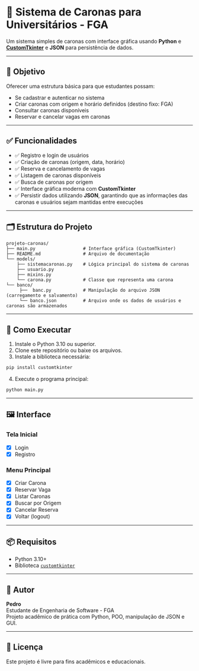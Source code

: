 # 🚗 Sistema de Caronas para Universitários - FGA

Um sistema simples de caronas com interface gráfica usando **Python** e **[CustomTkinter](https://github.com/TomSchimansky/CustomTkinter)** e **JSON** para persistência de dados.

---

## 🎯 Objetivo

Oferecer uma estrutura básica para que estudantes possam:
- Se cadastrar e autenticar no sistema
- Criar caronas com origem e horário definidos (destino fixo: FGA)
- Consultar caronas disponíveis
- Reservar e cancelar vagas em caronas

---

## ✅ Funcionalidades

- ✅ Registro e login de usuários
- ✅ Criação de caronas (origem, data, horário)
- ✅ Reserva e cancelamento de vagas
- ✅ Listagem de caronas disponíveis
- ✅ Busca de caronas por origem
- ✅ Interface gráfica moderna com **CustomTkinter**
- ✅ Persistir dados utilizando **JSON**, garantindo que as informações das caronas e usuários sejam mantidas entre execuções

---

## 🗂 Estrutura do Projeto

```
projeto-caronas/
├── main.py                  # Interface gráfica (CustomTkinter)
├── README.md                # Arquivo de documentação
└── models/
    ├── sistemacaronas.py    # Lógica principal do sistema de caronas
    ├── usuario.py  
    ├── mixins.py  
    └── carona.py            # Classe que representa uma carona
└── banco/
     ├──  banc.py            # Manipulação do arquivo JSON (carregamento e salvamento)
     └── banco.json          # Arquivo onde os dados de usuários e caronas são armazenados
```

---

## 🚀 Como Executar

1. Instale o Python 3.10 ou superior.
2. Clone este repositório ou baixe os arquivos.
3. Instale a biblioteca necessária:

```bash
pip install customtkinter
```

4. Execute o programa principal:

```bash
python main.py
```

---

## 🖼 Interface

### Tela Inicial

- [x] Login
- [x] Registro

### Menu Principal

- [x] Criar Carona
- [x] Reservar Vaga
- [x] Listar Caronas
- [x] Buscar por Origem
- [x] Cancelar Reserva
- [x] Voltar (logout)

---

## 📦 Requisitos

- Python 3.10+
- Biblioteca [`customtkinter`](https://github.com/TomSchimansky/CustomTkinter)

---

## 👤 Autor

**Pedro**  
Estudante de Engenharia de Software - FGA  
Projeto acadêmico de prática com Python, POO, manipulação de JSON e GUI.

---

## 📄 Licença

Este projeto é livre para fins acadêmicos e educacionais.
